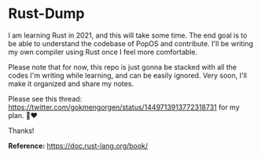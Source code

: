 # Rust-Dump

I am learning Rust in 2021, and this will take some time. The end goal is to be able to understand the codebase of PopOS and contribute. I'll be writing my own compiler using Rust once I feel more comfortable.

Please note that for now, this repo is just gonna be stacked with all the codes I'm writing while learning, and can be easily ignored. Very soon, I'll make it organized and share my notes.

Please see this thread: https://twitter.com/gokmengorgen/status/1449713913772318731 for my plan. 🤞❤️

Thanks!

**Reference:** https://doc.rust-lang.org/book/
